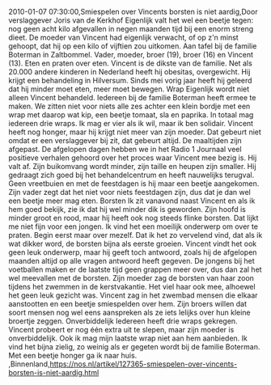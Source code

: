 2010-01-07 07:30:00,Smiespelen over Vincents borsten is niet aardig,Door verslaggever Joris van de Kerkhof Eigenlijk valt het wel een beetje tegen: nog geen acht kilo afgevallen in negen maanden tijd bij een enorm streng dieet. De moeder van Vincent had eigenlijk verwacht, of op z'n minst gehoopt, dat hij op een kilo of vijftien zou uitkomen. Aan tafel bij de familie Boterman in Zaltbommel. Vader, moeder, broer (19), broer (16) en Vincent (13). Eten en praten over eten. Vincent is de dikste van de familie. Net als 20.000 andere kinderen in Nederland heeft hij obesitas, overgewicht. Hij krijgt een behandeling in Hilversum. Sinds mei vorig jaar heeft hij geleerd dat hij minder moet eten, meer moet bewegen. Wrap Eigenlijk wordt niet alleen Vincent behandeld. Iedereen bij de familie Boterman heeft ermee te maken. We zitten niet voor niets alle zes achter een klein bordje met een wrap met daarop wat kip, een beetje tomaat, sla en paprika. In totaal mag iedereen drie wraps. Ik mag er vier als ik wil, maar ik ben solidair. Vincent heeft nog honger, maar hij krijgt niet meer van zijn moeder. Dat gebeurt niet omdat er een verslaggever bij zit, dat gebeurt altijd. De maaltijden zijn afgepast. De afgelopen dagen hebben we in het Radio 1 Journaal veel positieve verhalen gehoord over het proces waar Vincent mee bezig is. Hij valt af. Zijn buikomvang wordt minder, zijn taille en heupen zijn smaller. Hij gedraagt zich goed bij het behandelcentrum en heeft nauwelijks terugval. Geen vreetbuien en met de feestdagen is hij maar een beetje aangekomen. Zijn vader zegt dat het niet voor niets feestdagen zijn, dus dat je dan wel een beetje meer mag eten. Borsten Ik zit vanavond naast Vincent en als ik hem goed bekijk, zie ik dat hij wel minder dik is geworden. Zijn hoofd is minder groot en rood, maar hij heeft ook nog steeds flinke borsten. Dat lijkt me niet fijn voor een jongen. Ik vind het een moeilijk onderwerp om over te praten. Begin eerst maar over mezelf. Dat ik het zo vervelend vind, dat als ik wat dikker word, de borsten bijna als eerste groeien. Vincent vindt het ook geen leuk onderwerp, maar hij geeft toch antwoord, zoals hij de afgelopen maanden altijd op alle vragen antwoord heeft gegeven. De jongens bij het voetballen maken er de laatste tijd geen grappen meer over, dus dan zal het wel meevallen met de borsten. Zijn moeder zag de borsten van haar zoon tijdens het zwemmen in de kerstvakantie. Het viel haar ook mee, alhoewel het geen leuk gezicht was. Vincent zag in het zwembad mensen die elkaar aanstootten en een beetje smiespelden over hem. Zijn broers willen dat soort mensen nog wel eens aanspreken als ze iets lelijks over hun kleine broertje zeggen. Onverbiddelijk Iedereen heeft drie wraps gekregen. Vincent probeert er nog één extra uit te slepen, maar zijn moeder is onverbiddelijk. Ook ik mag mijn laatste wrap niet aan hem aanbieden. Ik vind het bijna zielig, zo weinig als er gegeten wordt bij de familie Boterman. Met een beetje honger ga ik naar huis. ,Binnenland,https://nos.nl/artikel/127365-smiespelen-over-vincents-borsten-is-niet-aardig.html